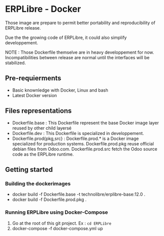 # ERPLibre - Docker

Those image are prepare to permit better portability and reproducibility of ERPLibre release.

Due the the growing code of ERPLibre, it could also simplify developpement.

NOTE : Those Dockerfile themselve are in heavy developpement for now. Incompatibilities between release are normal until the interfaces will be stabilized.


## Pre-requierments

- Basic knownledge with Docker, Linux and bash
- Latest Docker version

## Files representations

- Dockerfile.base : This Dockerfile represent the base Docker image layer reused by other child layersé
- Dockerfile.dev : This Dockerfile is specialized in developpement.
- Dockerfile.prod{pkg,src} : Dockerfile.prod.\* is a Docker image specialized for production systems. Dockerfile.prod.pkg reuse official debian files from Odoo.com. Dockerfile.prod.src fetch the Odoo source code as the ERPLibre runtime.


## Getting started

### Building the dockerimages

- docker build -f Dockerfile.base -t technolibre/erplibre-base:12.0 .
- docker build -f  Dockerfile.prod.pkg  .


### Running ERPLibre using Docker-Compose

1. Go at the root of this git project. Ex : `cd ERPLibre` 
2. docker-compose -f docker-compose.yml up
